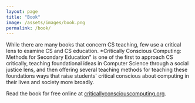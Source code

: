 ```yaml
---
layout: page
title: "Book"
image: /assets/images/book.png
permalink: /book/
---
```


While there are many books that concern CS teaching, few use a critical lens to examine CS and CS education. *Critically Conscious Computing: Methods for Secondary Education" is one of the first to approach CS critically, teaching foundational ideas in Computer Science through a social justice lens, and then offering several teaching methods for teaching these foundations ways that raise students' critical conscious about computing in their lives and society more broadly.

Read the book for free online at [criticallyconsciouscomputing.org](https://criticallyconsciouscomputing.org).